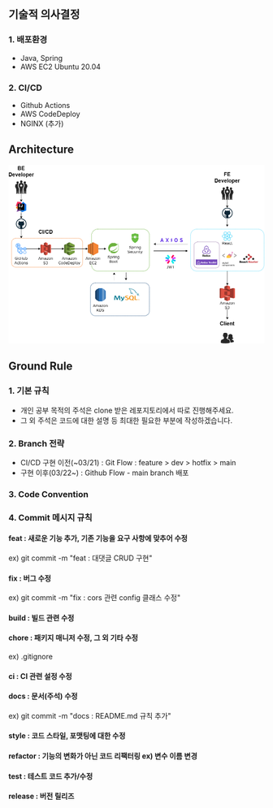 ## 기술적 의사결정

### 1. 배포환경
 - Java, Spring
 - AWS EC2 Ubuntu 20.04
 
### 2. CI/CD
 
 - Github Actions
 - AWS CodeDeploy
 - NGINX (추가)

## Architecture

![football-architecture.drawio.png](football-architecture.drawio.png)

## Ground Rule

### 1. 기본 규칙

 - 개인 공부 목적의 주석은 clone 받은 레포지토리에서 따로 진행해주세요.
 - 그 외 주석은 코드에 대한 설명 등 최대한 필요한 부분에 작성하겠습니다.

### 2. Branch 전략

 - CI/CD 구현 이전(~03/21) : Git Flow : feature > dev > hotfix > main
 - 구현 이후(03/22~) : Github Flow - main branch 배포

### 3. Code Convention

### 4. Commit 메시지 규칙
#### feat : 새로운 기능 추가, 기존 기능을 요구 사항에 맞추어 수정
ex) git commit -m "feat : 대댓글 CRUD 구현"
#### fix : 버그 수정
ex) git commit -m "fix : cors 관련 config 클래스 수정"
#### build : 빌드 관련 수정

#### chore : 패키지 매니저 수정, 그 외 기타 수정 
ex) .gitignore 

#### ci : CI 관련 설정 수정

#### docs : 문서(주석) 수정
ex) git commit -m "docs : README.md 규칙 추가" 
#### style : 코드 스타일, 포맷팅에 대한 수정

#### refactor : 기능의 변화가 아닌 코드 리팩터링 ex) 변수 이름 변경

#### test : 테스트 코드 추가/수정

#### release : 버전 릴리즈
